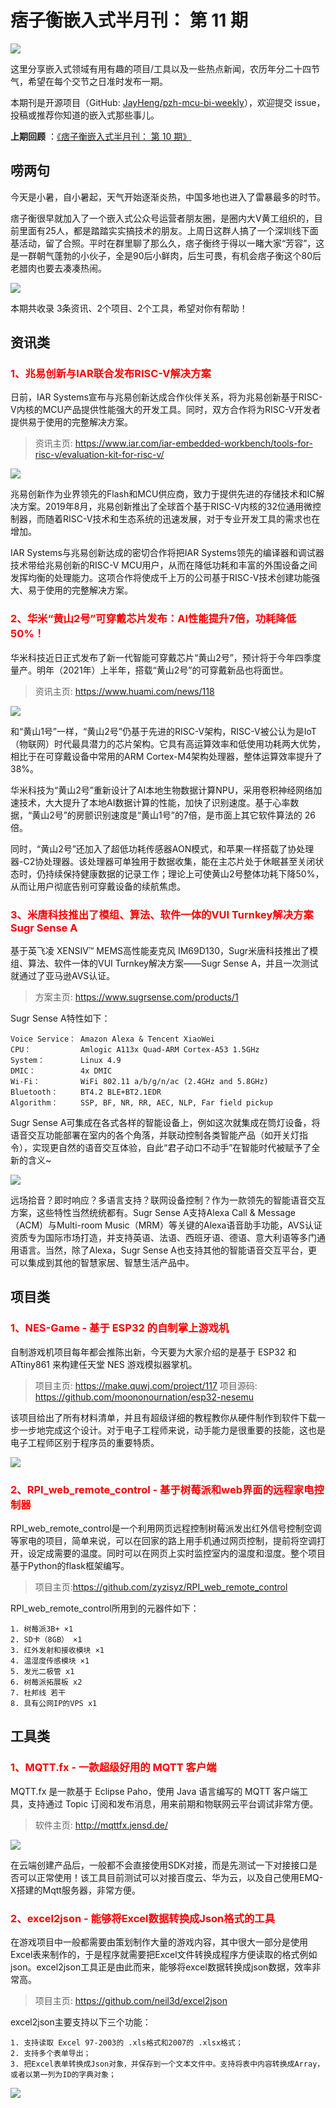 # 痞子衡嵌入式半月刊： 第 11 期

![](http://henjay724.com/image/cnblogs/pzh_mcu_bi_weekly.PNG)

这里分享嵌入式领域有用有趣的项目/工具以及一些热点新闻，农历年分二十四节气，希望在每个交节之日准时发布一期。

本期刊是开源项目（GitHub: [JayHeng/pzh-mcu-bi-weekly](https://github.com/JayHeng/pzh-mcu-bi-weekly)），欢迎提交 issue，投稿或推荐你知道的嵌入式那些事儿。

**上期回顾** ：[《痞子衡嵌入式半月刊： 第 10 期》](https://www.cnblogs.com/henjay724/p/13174275.html)

## 唠两句

今天是小暑，自小暑起，天气开始逐渐炎热，中国多地也进入了雷暴最多的时节。

痞子衡很早就加入了一个嵌入式公众号运营者朋友圈，是圈内大V黄工组织的，目前里面有25人，都是踏踏实实搞技术的朋友。上周日这群人搞了一个深圳线下面基活动，留了合照。平时在群里聊了那么久，痞子衡终于得以一睹大家“芳容”，这是一群朝气蓬勃的小伙子，全是90后小鲜肉，后生可畏，有机会痞子衡这个80后老腊肉也要去凑凑热闹。

![](http://henjay724.com/image/biweekly/mcu_geek_group1.jpg)

本期共收录 3条资讯、2个项目、2个工具，希望对你有帮助！

## 资讯类

### <font color="red">1、兆易创新与IAR联合发布RISC-V解决方案</font>

日前，IAR Systems宣布与兆易创新达成合作伙伴关系，将为兆易创新基于RISC-V内核的MCU产品提供性能强大的开发工具。同时，双方合作将为RISC-V开发者提供易于使用的完整解决方案。

> 资讯主页: https://www.iar.com/iar-embedded-workbench/tools-for-risc-v/evaluation-kit-for-risc-v/

![](http://henjay724.com/image/biweekly/IAR_GD32V.jpeg)

兆易创新作为业界领先的Flash和MCU供应商，致力于提供先进的存储技术和IC解决方案。2019年8月，兆易创新推出了全球首个基于RISC-V内核的32位通用微控制器，而随着RISC-V技术和生态系统的迅速发展，对于专业开发工具的需求也在增加。

IAR Systems与兆易创新达成的密切合作将把IAR Systems领先的编译器和调试器技术带给兆易创新的RISC-V MCU用户，从而在降低功耗和丰富的外围设备之间发挥均衡的处理能力。这项合作将使成千上万的公司基于RISC-V技术创建功能强大、易于使用的完整解决方案。

### <font color="red">2、华米“黄山2号”可穿戴芯片发布：AI性能提升7倍，功耗降低50%！</font>

华米科技近日正式发布了新一代智能可穿戴芯片“黄山2号”，预计将于今年四季度量产。明年（2021年）上半年，搭载“黄山2号”的可穿戴新品也将面世。

> 资讯主页: https://www.huami.com/news/118

![](http://henjay724.com/image/biweekly/Huami_MHS002.jpg)

和“黄山1号”一样，“黄山2号”仍基于先进的RISC-V架构，RISC-V被公认为是IoT（物联网）时代最具潜力的芯片架构。它具有高运算效率和低使用功耗两大优势，相比于在可穿戴设备中常用的ARM Cortex-M4架构处理器，整体运算效率提升了38%｡

华米科技为“黄山2号”重新设计了AI本地生物数据计算NPU，采用卷积神经网络加速技术，大大提升了本地AI数据计算的性能，加快了识别速度。基于心率数据，“黄山2号”的房颤识别速度是“黄山1号”的7倍，是市面上其它软件算法的 26 倍。

同时，“黄山2号”还加入了超低功耗传感器AON模式，和苹果一样搭载了协处理器-C2协处理器。该处理器可单独用于数据收集，能在主芯片处于休眠甚至关闭状态时，仍持续保持健康数据的记录工作；理论上可使黄山2号整体功耗下降50%，从而让用户彻底告别可穿戴设备的续航焦虑。

### <font color="red">3、米唐科技推出了模组、算法、软件一体的VUI Turnkey解决方案Sugr Sense A</font>

基于英飞凌 XENSIV™ MEMS高性能麦克风 IM69D130，Sugr米唐科技推出了模组、算法、软件一体的VUI Turnkey解决方案——Sugr Sense A，并且一次测试就通过了亚马逊AVS认证。

> 方案主页: https://www.sugrsense.com/products/1

Sugr Sense A特性如下：

```text
Voice Service： Amazon Alexa & Tencent XiaoWei
CPU：           Amlogic A113x Quad-ARM Cortex-A53 1.5GHz
System：        Linux 4.9
DMIC：          4x DMIC
Wi-Fi：         WiFi 802.11 a/b/g/n/ac (2.4GHz and 5.8GHz)
Bluetooth：     BT4.2 BLE+BT2.1EDR
Algorithm：     SSP, BF, NR, RR, AEC, NLP, Far field pickup
```

Sugr Sense A可集成在各式各样的智能设备上，例如这次就集成在筒灯设备，将语音交互功能部署在室内的各个角落，并联动控制各类智能产品（如开关灯指令），实现更自然的语音交互体验，自此“君子动口不动手”在智能时代被赋予了全新的含义~

![](http://henjay724.com/image/biweekly/Sugr-Sense-A.png)

远场拾音？即时响应？多语言支持？联网设备控制？作为一款领先的智能语音交互方案，这些特性当然统统都有。Sugr Sense A支持Alexa Call & Message（ACM）与Multi-room Music（MRM）等关键的Alexa语音助手功能，AVS认证资质专为国际市场打造，并支持英语、法语、西班牙语、德语、意大利语等多门通用语言。当然，除了Alexa，Sugr Sense A也支持其他的智能语音交互平台，更可以集成到其他的智慧家居、智慧生活产品中。

## 项目类

### <font color="red">1、NES-Game - 基于 ESP32 的自制掌上游戏机</font>

自制游戏机项目每年都会推陈出新，今天要为大家介绍的是基于 ESP32 和 ATtiny861 来构建任天堂 NES 游戏模拟器掌机。

> 项目主页: https://make.quwj.com/project/117
> 项目源码: https://github.com/moononournation/esp32-nesemu

该项目给出了所有材料清单，并且有超级详细的教程教你从硬件制作到软件下载一步一步地完成这个设计。对于电子工程师来说，动手能力是很重要的技能，这也是电子工程师区别于程序员的重要特质。

![](http://henjay724.com/image/biweekly/ESP32_ATtiny861_gameboy.jpg)

### <font color="red">2、RPI_web_remote_control - 基于树莓派和web界面的远程家电控制器</font>

RPI_web_remote_control是一个利用网页远程控制树莓派发出红外信号控制空调等家电的项目，简单来说，可以在回家的路上用手机通过网页控制，提前将空调打开，设定成需要的温度。同时可以在网页上实时监控室内的温度和湿度。整个项目基于Python的flask框架编写。

> 项目主页:https://github.com/zyzisyz/RPI_web_remote_control

RPI_web_remote_control所用到的元器件如下：

```text
1. 树莓派3B+ ×1
2. SD卡（8GB） ×1
3. 红外发射和接收模块 ×1
4. 温湿度传感模块 ×1
5. 发光二极管 x1
6. 树莓派拓展板 x2
7. 杜邦线 若干
8. 具有公网IP的VPS x1
```

## 工具类

### <font color="red">1、MQTT.fx - 一款超级好用的 MQTT 客户端</font>

MQTT.fx 是一款基于 Eclipse Paho，使用 Java 语言编写的 MQTT 客户端工具，支持通过 Topic 订阅和发布消息，用来前期和物联网云平台调试非常方便。

> 软件主页: http://mqttfx.jensd.de/

![](http://henjay724.com/image/biweekly/MQTT-fx.PNG)

在云端创建产品后，一般都不会直接使用SDK对接，而是先测试一下对接接口是否可以正常使用！该工具目前测试可以对接百度云、华为云，以及自己使用EMQ-X搭建的Mqtt服务器，非常方便。

### <font color="red">2、excel2json - 能够将Excel数据转换成Json格式的工具</font>

在游戏项目中一般都需要由策划制作大量的游戏内容，其中很大一部分是使用Excel表来制作的，于是程序就需要把Excel文件转换成程序方便读取的格式例如json。excel2json工具正是由此而来，能够将excel数据转换成json数据，效率非常高。

> 项目主页: https://github.com/neil3d/excel2json

excel2json主要支持以下三个功能：

```text
1. 支持读取 Excel 97-2003的 .xls格式和2007的 .xlsx格式；
2. 支持多个表单导出；
3. 把Excel表单转换成Json对象，并保存到一个文本文件中。支持将表中内容转换成Array，或者以第一列为ID的字典对象；
```

![](http://henjay724.com/image/biweekly/Exceljson.PNG)
